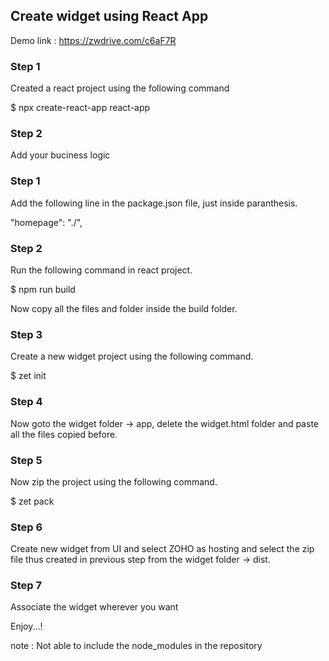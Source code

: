 ## Create widget using React App

Demo link : https://zwdrive.com/c6aF7R

### Step 1

Created a react project using the following command

  $ npx create-react-app react-app
 
### Step 2

Add your buciness logic

### Step 1

Add the following line in the package.json file, just inside paranthesis.
  
  "homepage": "./",

### Step 2

Run the following command in react project.
  
  $ npm run build
  
Now copy all the files and folder inside the build folder.

### Step 3

Create a new widget project using the following command.

  $ zet init
  
### Step 4

Now goto the widget folder -> app, delete the widget.html folder and paste all the files copied before.

### Step 5

Now zip the project using the following command.

  $ zet pack
  
### Step 6

Create new widget from UI and select ZOHO as hosting and select the zip file thus created in previous step from the widget folder -> dist.

### Step 7

Associate the widget wherever you want 

Enjoy...!

  
note : Not able to include the node_modules in the repository

